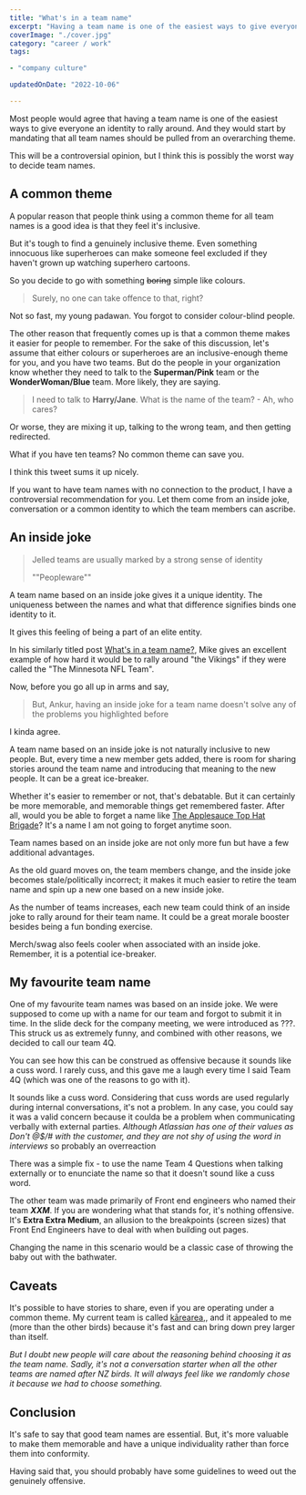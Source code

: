 ```yaml
---
title: "What's in a team name"
excerpt: "Having a team name is one of the easiest ways to give everyone an identity to rally around. A controversial opinion on how to decide team names."
coverImage: "./cover.jpg"
category: "career / work"
tags:

- "company culture"

updatedOnDate: "2022-10-06"

---
```


<!-- https://unsplash.com/photos/ocAo7MwGfHY -->

Most people would agree that having a team name is one of the easiest ways to give everyone an identity to rally around. And they would start by mandating that all team names should be pulled from an overarching theme.

This will be a controversial opinion, but I think this is possibly the worst way to decide team names.

## A common theme

A popular reason that people think using a common theme for all team names is a good idea is that they feel it's inclusive.

But it's tough to find a genuinely inclusive theme. Even something innocuous like superheroes can make someone feel excluded if they haven't grown up watching superhero cartoons.

So you decide to go with something ~~boring~~ simple like colours.

> Surely, no one can take offence to that, right?

Not so fast, my young padawan. You forgot to consider colour-blind people.

The other reason that frequently comes up is that a common theme makes it easier for people to remember. For the sake of this discussion, let's assume that either colours or superheroes are an inclusive-enough theme for you, and you have two teams. But do the people in your organization know whether they need to talk to the **Superman/Pink** team or the **WonderWoman/Blue** team. More likely, they are saying.

> I need to talk to **Harry/Jane**. What is the name of the team? - Ah, who cares?

Or worse, they are mixing it up, talking to the wrong team, and then getting redirected.

What if you have ten teams? No common theme can save you.

I think this tweet sums it up nicely.

<!-- 
> I worked in the company where teams were named after superheroes in Marvel universe. I missed the whole hype around superheroes, so I had to learn it. Like there weren't enough other things to learn."
>
> ""Vladimir Sapronov""
 
_[Tweet link](https://twitter.com/v_sapronov/status/1440147633155166210)_
-->

<?# Twitter 1440147633155166210 HideThread=true /?>


If you want to have team names with no connection to the product, I have a controversial recommendation for you. Let them come from an inside joke, conversation or a common identity to which the team members can ascribe.

## An inside joke

> Jelled teams are usually marked by a strong sense of identity
>
>  ""Peopleware""

A team name based on an inside joke gives it a unique identity. The uniqueness between the names and what that difference signifies binds one identity to it.

It gives this feeling of being a part of an elite entity.

In his similarly titled post [What's in a team name?](https://critter.blog/2020/09/02/whats-in-a-team-name/), Mike gives an excellent example of how hard it would be to rally around "the Vikings" if they were called the "The Minnesota NFL Team".

Now, before you go all up in arms and say,

> But, Ankur, having an inside joke for a team name doesn't solve any of the problems you highlighted before

I kinda agree.

A team name based on an inside joke is not naturally inclusive to new people. But, every time a new member gets added, there is room for sharing stories around the team name and introducing that meaning to the new people. It can be a great ice-breaker.

Whether it's easier to remember or not, that's debatable. But it can certainly be more memorable, and memorable things get remembered faster. After all, would you be able to forget a name like [The Applesauce Top Hat Brigade](https://twitter.com/catswetel/status/1440039225156538374)? It's a name I am not going to forget anytime soon.

Team names based on an inside joke are not only more fun but have a few additional advantages.

As the old guard moves on, the team members change, and the inside joke becomes stale/politically incorrect; it makes it much easier to retire the team name and spin up a new one based on a new inside joke.

As the number of teams increases, each new team could think of an inside joke to rally around for their team name. It could be a great morale booster besides being a fun bonding exercise.

Merch/swag also feels cooler when associated with an inside joke. Remember, it is a potential ice-breaker.

## My favourite team name

One of my favourite team names was based on an inside joke. We were supposed to come up with a name for our team and forgot to submit it in time. In the slide deck for the company meeting, we were introduced as ???. This struck us as extremely funny, and combined with other reasons, we decided to call our team 4Q.

You can see how this can be construed as offensive because it sounds like a cuss word. I rarely cuss, and this gave me a laugh every time I said Team 4Q (which was one of the reasons to go with it).

It sounds like a cuss word. Considering that cuss words are used regularly during internal conversations, it's not a problem. In any case, you could say it was a valid concern because it coulda be a problem when communicating verbally with external parties.
_Although Atlassian has one of their values as Don't @$/# with the customer, and they are not shy of using the word in interviews_ so probably an overreaction

There was a simple fix - to use the name Team 4 Questions when talking externally or to enunciate the name so that it doesn't sound like a cuss word.

The other team was made primarily of Front end engineers who named their team **_XXM_**. If you are wondering what that stands for, it's nothing offensive. It's **Extra Extra Medium**, an allusion to the breakpoints (screen sizes) that Front End Engineers have to deal with when building out pages.

Changing the name in this scenario would be a classic case of throwing the baby out with the bathwater.

## Caveats

It's possible to have stories to share, even if you are operating under a common theme. My current team is called [kārearea](https://www.doc.govt.nz/nature/native-animals/birds/birds-a-z/nz-falcon-karearea/),, and it appealed to me (more than the other birds) because it's fast and can bring down prey larger than itself.

_But I doubt new people will care about the reasoning behind choosing it as the team name. Sadly, it's not a conversation starter when all the other teams are named after NZ birds. It will always feel like we randomly chose it because we had to choose something._

## Conclusion

It's safe to say that good team names are essential. But, it's more valuable to make them memorable and have a unique individuality rather than force them into conformity.

Having said that, you should probably have some guidelines to weed out the genuinely offensive.
